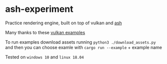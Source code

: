# ash-experiment


Practice rendering engine, built on top of vulkan and [ash](https://github.com/MaikKlein/ash)

Many thanks to these [vulkan examples](https://github.com/unknownue/vulkan-tutorial-rust)


To run examples download assets running `python3 ./download_assets.py`  
and then you can choose examle with 
`cargo run --example` + example name 


Tested on `windows 10` and `linux 18.04`
